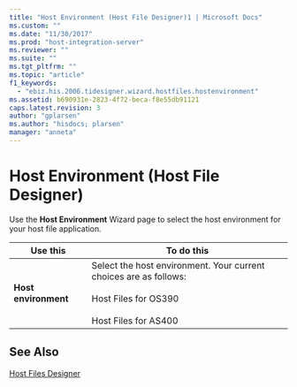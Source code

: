 ```yaml
---
title: "Host Environment (Host File Designer)1 | Microsoft Docs"
ms.custom: ""
ms.date: "11/30/2017"
ms.prod: "host-integration-server"
ms.reviewer: ""
ms.suite: ""
ms.tgt_pltfrm: ""
ms.topic: "article"
f1_keywords: 
  - "ebiz.his.2006.tidesigner.wizard.hostfiles.hostenvironment"
ms.assetid: b690931e-2823-4f72-beca-f8e55db91121
caps.latest.revision: 3
author: "gplarsen"
ms.author: "hisdocs; plarsen"
manager: "anneta"
---
```

# Host Environment (Host File Designer)
Use the **Host Environment** Wizard page to select the host environment for your host file application.  
  
|Use this|To do this|  
|--------------|----------------|  
|**Host environment**|Select the host environment. Your current choices are as follows:<br /><br /> Host Files for OS390<br /><br /> Host Files for AS400|  
  
## See Also  
 [Host Files Designer](../core/host-files-designer2.md)